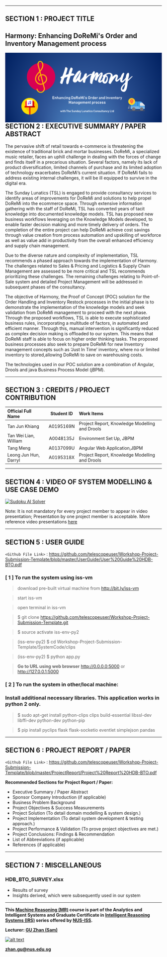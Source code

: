 ﻿---

## SECTION 1 : PROJECT TITLE
## Harmony: Enhancing DoReMi's Order and Inventory Management process

<img src="Miscellaneous/HarmonyHeaderWhite.png"
     style="float: left; margin-right: 0px;" />

---
## SECTION 2 : EXECUTIVE SUMMARY / PAPER ABSTRACT
The pervasive shift of retail towards e-commerce is threatening the existence of traditional  brick and mortar businesses. DoReMi, a specialized music retailer, faces an uphill challenge in dealing with the forces of change and finds itself in a precarious situation. Several factors, namely its lack of product diversification, limited channels of purchase and its limited adoption of technology exacerbates DoReMi’s current situation. If DoReMi fails to address existing internal challenges, it will be ill equipped to survive in the digital era.

The Sunday Lunatics (TSL) is engaged to provide consultancy services to identify areas of improvements for DoReMi and solutions to help propel DoReMi into the ecommerce space. Through extensive information gathering with the staff of DoReMi, TSL has converted years of tacit knowledge into documented knowledge models. TSL has proposed new business workflows leveraging on the Knowledge Models developed, to enable faster decision making and more timely delivery of orders. The completion of the entire project can help DoReMi achieve cost savings through value creation from process automation and upskilling of workforce as well as value add in productivity from the overall enhanced efficiency and supply chain management.

Due to the diverse nature and complexity of implementation, TSL recommends a phased approach towards the implementation of Harmony. The challenges related to Sales & Pricing and Logistics & Supply Chain Management are assessed to be more critical and TSL recommends prioritizing these challenges. The remaining challenges relating to Point-of-Sale system and detailed Project Management will be addressed in subsequent phases of the consultancy.

The objective of Harmony, the Proof of Concept (POC) solution for the Order Handling and Inventory Restock processes in the initial phase is to demonstrate the implementation of the knowledge models and seek validation from DoReMi management to proceed with the next phase. Through the proposed workflows, TSL is able to execute sophisticated business rules, incorporating a multitude of factors, in automated and efficient manner. Through this, manual intervention is significantly reduced as complex decision making is offloaded to our system. This means that DoReMi staff is able to focus on higher order thinking tasks. The proposed business processes also seek to prepare DoReMi for new Inventory management concepts such as ‘Just In Time’ inventory, where no or limited inventory to stored,allowing DoReMi to save on warehousing costs. 

The technologies used in our POC solution are a combination of Angular, Drools and java Business Process Model (jBPM).

---
## SECTION 3 : CREDITS / PROJECT CONTRIBUTION

| Official Full Name  | Student ID  | Work Items | 
| :------------ |:---------------:| :-----| 
| Tan Jun Khiang | A0195169N | Project Report, Knowledge Modelling and Drools| 
| Tan Wei Lian, William | A0048135J | Environment Set Up, JBPM|
| Tang Meng | A0137099U | Angular Web Application,JBPM| 
| Leong Jun Hun, Darryl | A0195318X | Project Report, Knowledge Modelling and Drools| 

---
## SECTION 4 : VIDEO OF SYSTEM MODELLING & USE CASE DEMO

[![Sudoku AI Solver](http://img.youtube.com/vi/-AiYLUjP6o8/0.jpg)](https://youtu.be/-AiYLUjP6o8 "Sudoku AI Solver")

Note: It is not mandatory for every project member to appear in video presentation; Presentation by one project member is acceptable. 
More reference video presentations [here](https://telescopeuser.wordpress.com/2018/03/31/master-of-technology-solution-know-how-video-index-2/ "video presentations")

---
## SECTION 5 : USER GUIDE

`<Github File Link>` : <https://github.com/telescopeuser/Workshop-Project-Submission-Template/blob/master/UserGuide/User%20Guide%20HDB-BTO.pdf>

### [ 1 ] To run the system using iss-vm

> download pre-built virtual machine from http://bit.ly/iss-vm

> start iss-vm

> open terminal in iss-vm

> $ git clone https://github.com/telescopeuser/Workshop-Project-Submission-Template.git

> $ source activate iss-env-py2

> (iss-env-py2) $ cd Workshop-Project-Submission-Template/SystemCode/clips

> (iss-env-py2) $ python app.py

> **Go to URL using web browser** http://0.0.0.0:5000 or http://127.0.0.1:5000

### [ 2 ] To run the system in other/local machine:
### Install additional necessary libraries. This application works in python 2 only.

> $ sudo apt-get install python-clips clips build-essential libssl-dev libffi-dev python-dev python-pip

> $ pip install pyclips flask flask-socketio eventlet simplejson pandas

---
## SECTION 6 : PROJECT REPORT / PAPER

`<Github File Link>` : <https://github.com/telescopeuser/Workshop-Project-Submission-Template/blob/master/ProjectReport/Project%20Report%20HDB-BTO.pdf>

**Recommended Sections for Project Report / Paper:**
- Executive Summary / Paper Abstract
- Sponsor Company Introduction (if applicable)
- Business Problem Background
- Project Objectives & Success Measurements
- Project Solution (To detail domain modelling & system design.)
- Project Implementation (To detail system development & testing approach.)
- Project Performance & Validation (To prove project objectives are met.)
- Project Conclusions: Findings & Recommendation
- List of Abbreviations (if applicable)
- References (if applicable)

---
## SECTION 7 : MISCELLANEOUS

### HDB_BTO_SURVEY.xlsx
* Results of survey
* Insights derived, which were subsequently used in our system

---

**This [Machine Reasoning (MR)](https://www.iss.nus.edu.sg/executive-education/course/detail/machine-reasoning "Machine Reasoning") course is part of the Analytics and Intelligent Systems and Graduate Certificate in [Intelligent Reasoning Systems (IRS)](https://www.iss.nus.edu.sg/stackable-certificate-programmes/intelligent-systems "Intelligent Reasoning Systems") series offered by [NUS-ISS](https://www.iss.nus.edu.sg "Institute of Systems Science, National University of Singapore").**

**Lecturer: [GU Zhan (Sam)](https://www.iss.nus.edu.sg/about-us/staff/detail/201/GU%20Zhan "GU Zhan (Sam)")**

[![alt text](https://www.iss.nus.edu.sg/images/default-source/About-Us/7.6.1-teaching-staff/sam-website.tmb-.png "Let's check Sam' profile page")](https://www.iss.nus.edu.sg/about-us/staff/detail/201/GU%20Zhan)

**zhan.gu@nus.edu.sg**
